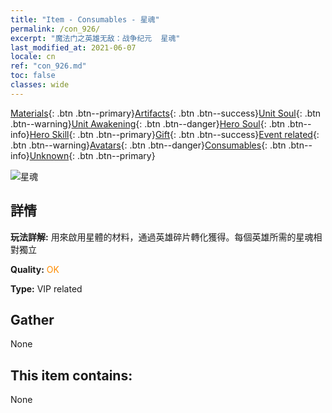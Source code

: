 ```yaml
---
title: "Item - Consumables - 星魂"
permalink: /con_926/
excerpt: "魔法门之英雄无敌：战争纪元  星魂"
last_modified_at: 2021-06-07
locale: cn
ref: "con_926.md"
toc: false
classes: wide
---
```

 [Materials](/ItemsCN/){: .btn .btn--primary}[Artifacts](/ItemsCN/Artifacts/){: .btn .btn--success}[Unit Soul](/ItemsCN/UnitSoul/){: .btn .btn--warning}[Unit Awakening](/ItemsCN/UnitAwakening/){: .btn .btn--danger}[Hero Soul](/ItemsCN/HeroSoul/){: .btn .btn--info}[Hero Skill](/ItemsCN/HeroSkill/){: .btn .btn--primary}[Gift](/ItemsCN/Gift/){: .btn .btn--success}[Event related](/ItemsCN/Events/){: .btn .btn--warning}[Avatars](/ItemsCN/Avatars/){: .btn .btn--danger}[Consumables](/ItemsCN/Consumables/){: .btn .btn--info}[Unknown](/ItemsCN/Unknown/){: .btn .btn--primary}

 ![星魂](/images/t/i_40014.png)

## 詳情
 **玩法詳解:** 用來啟用星體的材料，通過英雄碎片轉化獲得。每個英雄所需的星魂相對獨立

 **Quality:** <span style="color: #FF8C00">OK</span>

 **Type:** VIP related

## Gather

  None

## This item contains:

  None

